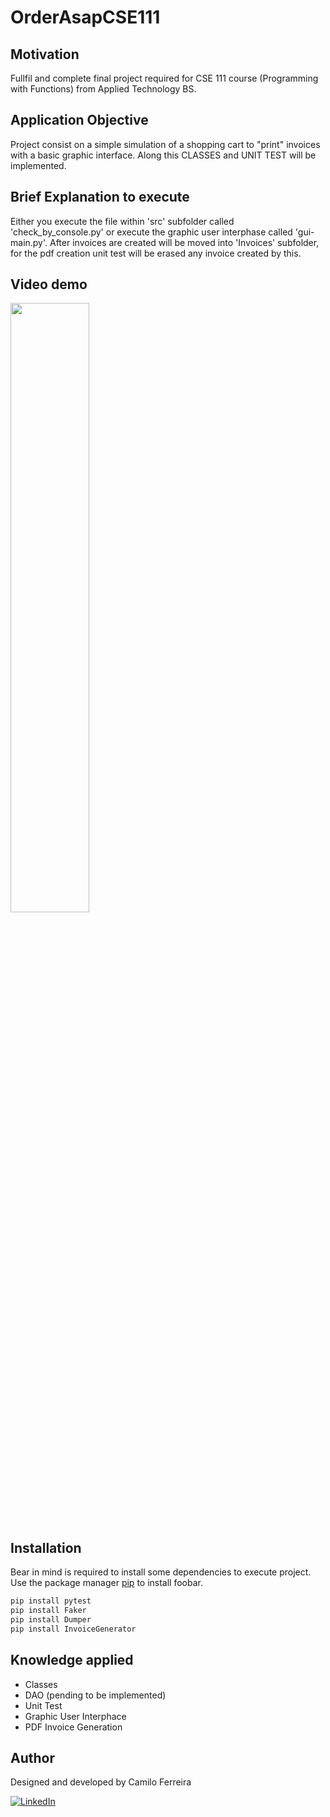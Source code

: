 # OrderAsapCSE111

## Motivation
Fullfil and complete final project required for CSE 111 course (Programming with Functions) from Applied Technology BS.

## Application Objective
Project consist on a simple simulation of a shopping cart to "print" invoices with a basic graphic interface. Along this CLASSES and UNIT TEST will be implemented.

## Brief Explanation to execute
Either you execute the file within 'src' subfolder called 'check_by_console.py' or execute the graphic user interphase called 'gui-main.py'.
After invoices are created will be moved into 'Invoices' subfolder, for the pdf creation unit test will be erased any invoice created by this.

## Video demo
[<img src="https://i.imgur.com/PGpGkmP.png" width="50%">](https://www.youtube.com/watch?v=4wzH9saLEC0 "Invoice Generator Video Demo")

## Installation
Bear in mind is required to install some dependencies to execute project. Use the package manager [pip](https://pip.pypa.io/en/stable/) to install foobar.

```bash
pip install pytest
pip install Faker
pip install Dumper
pip install InvoiceGenerator
```

## Knowledge applied
- Classes
- DAO (pending to be implemented)
- Unit Test
- Graphic User Interphace
- PDF Invoice Generation

## Author
Designed and developed by Camilo Ferreira

[![LinkedIn](https://img.shields.io/badge/-LinkedIn-blue?style=flat-square&logo=Linkedin&logoColor=white&link=https://www.linkedin.com/in/camiloferreirafosalba/?locale=en_US)](https://www.linkedin.com/in/camiloferreirafosalba/?locale=en_US)
